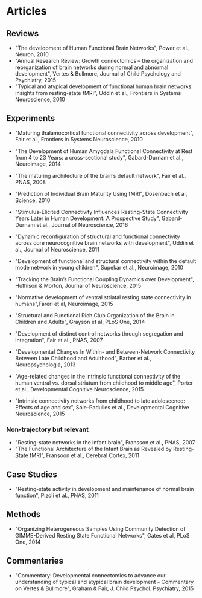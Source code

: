 # Articles

## Reviews

* "The development of Human Functional Brain Networks", Power et al., Neuron, 2010
* "Annual Research Review: Growth connectomics – the organization and reorganization of brain networks during normal and abnormal development", Vertes & Bullmore, Journal of Child Psychology and Psychiatry, 2015
* "Typical and atypical development of functional human brain networks: insights from resting-state fMRI", Uddin et al., Frontiers in Systems Neuroscience, 2010

## Experiments

* "Maturing thalamocortical functional connectivity across development", Fair et al., Frontiers in Systems Neuroscience, 2010
* "The Development of Human Amygdala Functional Connectivity at Rest from 4 to 23 Years: a cross-sectional study", Gabard-Durnam et al., Neuroimage, 2014
* "The maturing architecture of the brain’s default network", Fair et al., PNAS, 2008
* "Prediction of Individual Brain Maturity Using fMRI", Dosenbach et al, Science, 2010
* "Stimulus-Elicited Connectivity Influences Resting-State Connectivity Years Later in Human Development: A Prospective Study", Gabard-Durnam et al., Journal of Neuroscience, 2016
* "Dynamic reconfiguration of structural and functional connectivity across core neurocognitive brain networks with development", Uddin et al., Journal of Neuroscience, 2011
* "Development of functional and structural connectivity within the default mode network in young children", Supekar et al., Neuroimage, 2010
* "Tracking the Brain’s Functional Coupling Dynamics over Development", Huthison & Morton, Journal of Neuroscience, 2015

* "Normative development of ventral striatal resting state connectivity in humans",Fareri et al, Neuroimage, 2015
* "Structural and Functional Rich Club Organization of the Brain in Children and Adults", Grayson et al, PLoS One, 2014
* "Development of distinct control networks through segregation and integration", Fair et al., PNAS, 2007
* "Developmental Changes In Within- and Between-Network Connectivity Between Late Childhood and Adulthood", Barber et al., Neuropsychologia, 2013
* "Age-related changes in the intrinsic functional connectivity of the human ventral vs. dorsal striatum from childhood to middle age", Porter et al., Developmental Cognitive Neuroscience, 2015
* "Intrinsic connectivity networks from childhood to late adolescence: Effects of age and sex", Sole-Padulles et al., Developmental Cognitive Neuroscience, 2015

### Non-trajectory but relevant

* "Resting-state networks in the infant brain", Fransson et al., PNAS, 2007
* "The Functional Architecture of the Infant Brain as Revealed by Resting-State fMRI", Fransoon et al., Cerebral Cortex, 2011

## Case Studies

* "Resting-state activity in development and maintenance of normal brain function", Pizoli et al., PNAS, 2011

## Methods

* "Organizing Heterogeneous Samples Using Community Detection of GIMME-Derived Resting State Functional Networks", Gates et al, PLoS One, 2014

## Commentaries

* "Commentary: Developmental connectomics to advance our understanding of typical and atypical brain development – Commentary on Vertes & Bullmore", Graham & Fair, J. Child Psychol. Psychiatry, 2015
